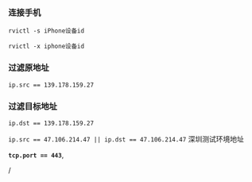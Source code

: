 ### 连接手机

`rvictl -s iPhone设备id`

`rvictl -x iphone设备id`

### 过滤原地址

`ip.src == 139.178.159.27`

### 过滤目标地址

`ip.dst == 139.178.159.27`

`ip.src == 47.106.214.47 || ip.dst == 47.106.214.47` 深圳测试环境地址

**`tcp.port == 443`**,

/